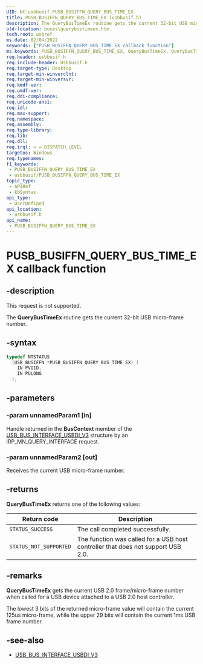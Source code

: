 ```yaml
---
UID: NC:usbbusif.PUSB_BUSIFFN_QUERY_BUS_TIME_EX
title: PUSB_BUSIFFN_QUERY_BUS_TIME_EX (usbbusif.h)
description: The QueryBusTimeEx routine gets the current 32-bit USB micro-frame number.
old-location: buses\querybustimeex.htm
tech.root: usbref
ms.date: 02/04/2022
keywords: ["PUSB_BUSIFFN_QUERY_BUS_TIME_EX callback function"]
ms.keywords: PUSB_BUSIFFN_QUERY_BUS_TIME_EX, QueryBusTimeEx, QueryBusTimeEx callback function [Buses], USB_BUSIFFN_QUERY_BUS_TIME_EX, USB_BUSIFFN_QUERY_BUS_TIME_EX callback, buses.querybustimeex, usbbusif/QueryBusTimeEx
req.header: usbbusif.h
req.include-header: Usbbusif.h
req.target-type: Desktop
req.target-min-winverclnt: 
req.target-min-winversvr: 
req.kmdf-ver: 
req.umdf-ver: 
req.ddi-compliance: 
req.unicode-ansi: 
req.idl: 
req.max-support: 
req.namespace: 
req.assembly: 
req.type-library: 
req.lib: 
req.dll: 
req.irql: < = DISPATCH_LEVEL
targetos: Windows
req.typenames: 
f1_keywords:
 - PUSB_BUSIFFN_QUERY_BUS_TIME_EX
 - usbbusif/PUSB_BUSIFFN_QUERY_BUS_TIME_EX
topic_type:
 - APIRef
 - kbSyntax
api_type:
 - UserDefined
api_location:
 - usbbusif.h
api_name:
 - PUSB_BUSIFFN_QUERY_BUS_TIME_EX
---
```


# PUSB_BUSIFFN_QUERY_BUS_TIME_EX callback function

## -description

This request is not supported.

The **QueryBusTimeEx** routine gets the current 32-bit USB micro-frame number.

## -syntax

```cpp
typedef NTSTATUS
  (USB_BUSIFFN *PUSB_BUSIFFN_QUERY_BUS_TIME_EX) (
    IN PVOID,
    IN PULONG
  );
```

## -parameters

### -param unnamedParam1 [in]

Handle returned in the **BusContext** member of the [USB_BUS_INTERFACE_USBDI_V3](ns-usbbusif-_usb_bus_interface_usbdi_v3.md) structure by an IRP_MN_QUERY_INTERFACE request.

### -param unnamedParam2 [out]

Receives the current USB micro-frame number.

## -returns

**QueryBusTimeEx** returns one of the following values:

| Return code            | Description                                                                      |
|------------------------|----------------------------------------------------------------------------------|
| `STATUS_SUCCESS`       | The call completed successfully.                                                 |
| `STATUS_NOT_SUPPORTED` | The function was called for a USB host controller that does not support USB 2.0. |

## -remarks

**QueryBusTimeEx** gets the current USB 2.0 frame/micro-frame number when called for a USB device attached to a USB 2.0 host controller.  

The lowest 3 bits of the returned micro-frame value will contain the current 125us micro-frame, while the upper 29 bits will contain the current 1ms USB frame number.

## -see-also

- [USB_BUS_INTERFACE_USBDI_V3](ns-usbbusif-_usb_bus_interface_usbdi_v3.md)
